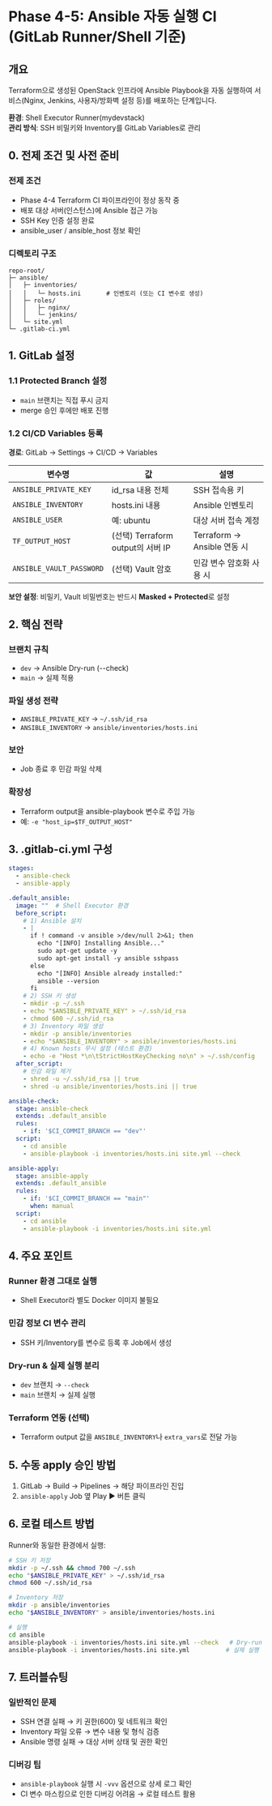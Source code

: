 # Phase 4-5: Ansible 자동 실행 CI (GitLab Runner/Shell 기준)

## 개요
Terraform으로 생성된 OpenStack 인프라에 Ansible Playbook을 자동 실행하여 서비스(Nginx, Jenkins, 사용자/방화벽 설정 등)를 배포하는 단계입니다.

**환경**: Shell Executor Runner(mydevstack)  
**관리 방식**: SSH 비밀키와 Inventory를 GitLab Variables로 관리

## 0. 전제 조건 및 사전 준비

### 전제 조건
- Phase 4-4 Terraform CI 파이프라인이 정상 동작 중
- 배포 대상 서버(인스턴스)에 Ansible 접근 가능
- SSH Key 인증 설정 완료
- ansible_user / ansible_host 정보 확인

### 디렉토리 구조
```
repo-root/
├─ ansible/
│   ├─ inventories/
│   │   └─ hosts.ini       # 인벤토리 (또는 CI 변수로 생성)
│   ├─ roles/
│   │   ├─ nginx/
│   │   └─ jenkins/
│   └─ site.yml
└─ .gitlab-ci.yml
```

## 1. GitLab 설정

### 1.1 Protected Branch 설정
- `main` 브랜치는 직접 푸시 금지
- merge 승인 후에만 배포 진행

### 1.2 CI/CD Variables 등록
**경로**: GitLab → Settings → CI/CD → Variables

| 변수명 | 값 | 설명 |
|--------|-----|------|
| `ANSIBLE_PRIVATE_KEY` | id_rsa 내용 전체 | SSH 접속용 키 |
| `ANSIBLE_INVENTORY` | hosts.ini 내용 | Ansible 인벤토리 |
| `ANSIBLE_USER` | 예: ubuntu | 대상 서버 접속 계정 |
| `TF_OUTPUT_HOST` | (선택) Terraform output의 서버 IP | Terraform → Ansible 연동 시 |
| `ANSIBLE_VAULT_PASSWORD` | (선택) Vault 암호 | 민감 변수 암호화 사용 시 |

**보안 설정**: 비밀키, Vault 비밀번호는 반드시 **Masked + Protected**로 설정

## 2. 핵심 전략

### 브랜치 규칙
- `dev` → Ansible Dry-run (--check)
- `main` → 실제 적용

### 파일 생성 전략
- `ANSIBLE_PRIVATE_KEY` → `~/.ssh/id_rsa`
- `ANSIBLE_INVENTORY` → `ansible/inventories/hosts.ini`

### 보안
- Job 종료 후 민감 파일 삭제

### 확장성
- Terraform output을 ansible-playbook 변수로 주입 가능
- 예: `-e "host_ip=$TF_OUTPUT_HOST"`

## 3. .gitlab-ci.yml 구성

```yaml
stages:
  - ansible-check
  - ansible-apply

.default_ansible:
  image: ""  # Shell Executor 환경
  before_script:
    # 1) Ansible 설치
    - |
      if ! command -v ansible >/dev/null 2>&1; then
        echo "[INFO] Installing Ansible..."
        sudo apt-get update -y
        sudo apt-get install -y ansible sshpass
      else
        echo "[INFO] Ansible already installed:"
        ansible --version
      fi
    # 2) SSH 키 생성
    - mkdir -p ~/.ssh
    - echo "$ANSIBLE_PRIVATE_KEY" > ~/.ssh/id_rsa
    - chmod 600 ~/.ssh/id_rsa
    # 3) Inventory 파일 생성
    - mkdir -p ansible/inventories
    - echo "$ANSIBLE_INVENTORY" > ansible/inventories/hosts.ini
    # 4) Known hosts 무시 설정 (테스트 환경)
    - echo -e "Host *\n\tStrictHostKeyChecking no\n" > ~/.ssh/config
  after_script:
    # 민감 파일 제거
    - shred -u ~/.ssh/id_rsa || true
    - shred -u ansible/inventories/hosts.ini || true

ansible-check:
  stage: ansible-check
  extends: .default_ansible
  rules:
    - if: '$CI_COMMIT_BRANCH == "dev"'
  script:
    - cd ansible
    - ansible-playbook -i inventories/hosts.ini site.yml --check

ansible-apply:
  stage: ansible-apply
  extends: .default_ansible
  rules:
    - if: '$CI_COMMIT_BRANCH == "main"'
      when: manual
  script:
    - cd ansible
    - ansible-playbook -i inventories/hosts.ini site.yml
```

## 4. 주요 포인트

### Runner 환경 그대로 실행
- Shell Executor라 별도 Docker 이미지 불필요

### 민감 정보 CI 변수 관리
- SSH 키/Inventory를 변수로 등록 후 Job에서 생성

### Dry-run & 실제 실행 분리
- `dev` 브랜치 → `--check`
- `main` 브랜치 → 실제 실행

### Terraform 연동 (선택)
- Terraform output 값을 `ANSIBLE_INVENTORY`나 `extra_vars`로 전달 가능

## 5. 수동 apply 승인 방법

1. GitLab → Build → Pipelines → 해당 파이프라인 진입
2. `ansible-apply` Job 옆 Play ▶ 버튼 클릭

## 6. 로컬 테스트 방법

Runner와 동일한 환경에서 실행:

```bash
# SSH 키 저장
mkdir -p ~/.ssh && chmod 700 ~/.ssh
echo "$ANSIBLE_PRIVATE_KEY" > ~/.ssh/id_rsa
chmod 600 ~/.ssh/id_rsa

# Inventory 저장
mkdir -p ansible/inventories
echo "$ANSIBLE_INVENTORY" > ansible/inventories/hosts.ini

# 실행
cd ansible
ansible-playbook -i inventories/hosts.ini site.yml --check   # Dry-run
ansible-playbook -i inventories/hosts.ini site.yml          # 실제 실행
```

## 7. 트러블슈팅

### 일반적인 문제
- SSH 연결 실패 → 키 권한(600) 및 네트워크 확인
- Inventory 파일 오류 → 변수 내용 및 형식 검증
- Ansible 명령 실패 → 대상 서버 상태 및 권한 확인

### 디버깅 팁
- `ansible-playbook` 실행 시 `-vvv` 옵션으로 상세 로그 확인
- CI 변수 마스킹으로 인한 디버깅 어려움 → 로컬 테스트 활용
